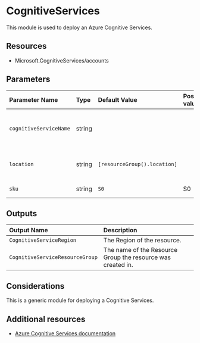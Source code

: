 # CognitiveServices

This module is used to deploy an Azure Cognitive Services.

## Resources

- Microsoft.CognitiveServices/accounts

## Parameters

| Parameter Name | Type | Default Value | Possible values | Description |
| :-             | :-   | :-            | :-              | :-          |
| `cognitiveServiceName` | string | | | Required. Name of the Cognitive Service.
| `location` | string | `[resourceGroup().location]` | | Optional. Location for all resources.
| `sku` | string | `S0` | S0 | Optional. Pricing tier.


## Outputs

| Output Name | Description |
| :- | :- |
| `CognitiveServiceRegion` | The Region of the resource. |
| `CognitiveServiceResourceGroup` | The name of the Resource Group the resource was created in. |

## Considerations

This is a generic module for deploying a Cognitive Services. 

## Additional resources

- [Azure Cognitive Services documentation](https://docs.microsoft.com/en-us/azure/cognitive-services/)
